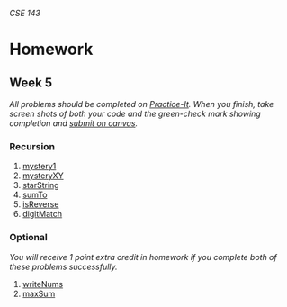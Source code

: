 _CSE 143_
# Homework
## Week 5

_All problems should be completed on [Practice-It](http://practiceit.cs.washington.edu/). When you finish, take screen shots of both your code and the green-check mark showing completion and [submit on canvas](https://canvas.uw.edu/courses/1143086/assignments/3536700)._

### Recursion
1. [mystery1](http://practiceit.cs.washington.edu/problem/view/bjp4/chapter12/s3-mystery1)
1. [mysteryXY](http://practiceit.cs.washington.edu/problem/view/bjp4/chapter12/s6-mysteryXY)
1. [starString](http://practiceit.cs.washington.edu/problem/view/bjp4/chapter12/e1-starString)
1. [sumTo](http://practiceit.cs.washington.edu/problem/view/bjp4/chapter12/e9-sumTo)
1. [isReverse](http://practiceit.cs.washington.edu/problem/view/bjp4/chapter12/e12-isReverse)
1. [digitMatch](http://practiceit.cs.washington.edu/problem/view/bjp4/chapter12/e10-digitMatch)


### Optional
_You will receive 1 point extra credit in homework if you complete both of these problems successfully._

1. [writeNums](http://practiceit.cs.washington.edu/problem/view/bjp4/chapter12/e2-writeNums)
1. [maxSum](http://practiceit.cs.washington.edu/problem/view/bjp4/chapter12/e21-maxSum)
